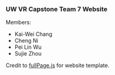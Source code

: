### UW VR Capstone Team 7 Website

Members:
<ul>
<li>Kai-Wei Chang</li>
<li>Cheng Ni</li>
<li>Pei Lin Wu</li>
<li>Sujie Zhou
</li>
</ul>

Credit to [fullPage.js](https://alvarotrigo.com/fullPage/) for website template.